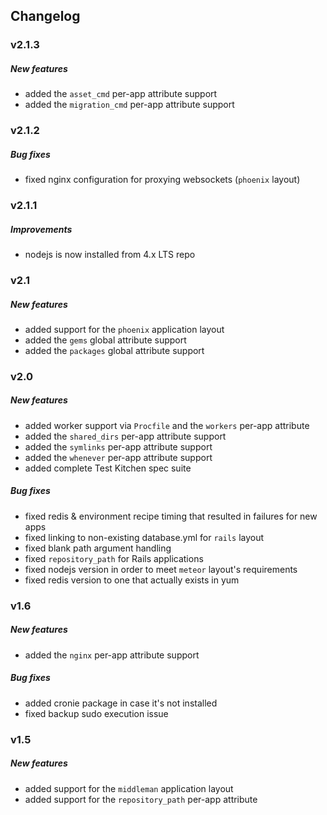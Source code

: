 ## Changelog

### v2.1.3

##### New features

- added the `asset_cmd` per-app attribute support
- added the `migration_cmd` per-app attribute support

### v2.1.2

##### Bug fixes

- fixed nginx configuration for proxying websockets (`phoenix` layout)

### v2.1.1

##### Improvements

- nodejs is now installed from 4.x LTS repo

### v2.1

##### New features

- added support for the `phoenix` application layout
- added the `gems` global attribute support
- added the `packages` global attribute support

### v2.0

##### New features

- added worker support via `Procfile` and the `workers` per-app attribute
- added the `shared_dirs` per-app attribute support
- added the `symlinks` per-app attribute support
- added the `whenever` per-app attribute support
- added complete Test Kitchen spec suite

##### Bug fixes

- fixed redis & environment recipe timing that resulted in failures for new apps
- fixed linking to non-existing database.yml for `rails` layout
- fixed blank path argument handling
- fixed `repository_path` for Rails applications
- fixed nodejs version in order to meet `meteor` layout's requirements
- fixed redis version to one that actually exists in yum

### v1.6

##### New features

- added the `nginx` per-app attribute support

##### Bug fixes

- added cronie package in case it's not installed
- fixed backup sudo execution issue

### v1.5

##### New features

- added support for the `middleman` application layout
- added support for the `repository_path` per-app attribute

